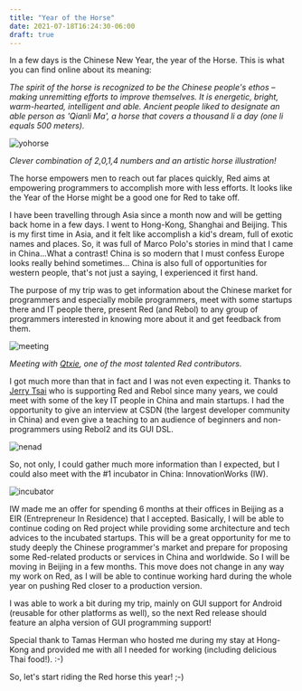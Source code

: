 ```yaml
---
title: "Year of the Horse"
date: 2021-07-18T16:24:30-06:00
draft: true
---
```


In a few days is the Chinese New Year, the year of the Horse. This is what you can find online about its meaning:

_The spirit of the horse is recognized to be the Chinese people's ethos – making unremitting efforts to improve themselves. It is energetic, bright, warm-hearted, intelligent and able. Ancient people liked to designate an able person as 'Qianli Ma', a horse that covers a thousand li a day (one li equals 500 meters)._

![yohorse](/images/blog/yohorse.jpg)

_Clever combination of 2,0,1,4 numbers and an artistic horse illustration!_  

The horse empowers men to reach out far places quickly, Red aims at empowering programmers to accomplish more with less efforts. It looks like the Year of the Horse might be a good one for Red to take off.

I have been travelling through Asia since a month now and will be getting back home in a few days. I went to Hong-Kong, Shanghai and Beijing. This is my first time in Asia, and it felt like accomplish a kid's dream, full of exotic names and places. So, it was full of Marco Polo's stories in mind that I came in China...What a contrast! China is so modern that I must confess Europe looks really behind sometimes... China is also full of opportunities for western people, that's not just a saying, I experienced it first hand.

The purpose of my trip was to get information about the Chinese market for programmers and especially mobile programmers, meet with some startups there and IT people there, present Red (and Rebol) to any group of programmers interested in knowing more about it and get feedback from them.

![meeting](/images/blog/meeting.jpg)

_Meeting with [Qtxie](http://blog.csdn.net/qtxie/), one of the most talented Red contributors._

I got much more than that in fact and I was not even expecting it. Thanks to [Jerry Tsai](http://weibo.com/rebol) who is supporting Red and Rebol since many years, we could meet with some of the key IT people in China and main startups. I had the opportunity to give an interview at CSDN (the largest developer community in China) and even give a teaching to an audience of beginners and non-programmers using Rebol2 and its GUI DSL.

![nenad](/images/blog/nenad.jpg)

So, not only, I could gather much more information than I expected, but I could also meet with the #1 incubator in China: InnovationWorks (IW).

![incubator](/images/blog/incubator.jpg)

IW made me an offer for spending 6 months at their offices in Beijing as a EIR (Entrepreneur In Residence) that I accepted. Basically, I will be able to continue coding on Red project while providing some architecture and tech advices to the incubated startups. This will be a great opportunity for me to study deeply the Chinese programmer's market and prepare for proposing some Red-related products or services in China and worldwide. So I will be moving in Beijing in a few months. This move does not change in any way my work on Red, as I will be able to continue working hard during the whole year on pushing Red closer to a production version.

I was able to work a bit during my trip, mainly on GUI support for Android (reusable for other platforms as well), so the next Red release should feature an alpha version of GUI programming support!

Special thank to Tamas Herman who hosted me during my stay at Hong-Kong and provided me with all I needed for working (including delicious Thai food!). :-)

So, let's start riding the Red horse this year! ;-)
